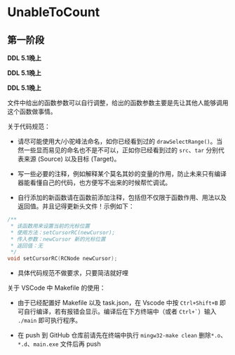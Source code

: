 # UnableToCount

## 第一阶段

**DDL 5.1晚上**

**DDL 5.1晚上**

**DDL 5.1晚上**

文件中给出的函数参数可以自行调整，给出的函数参数主要是先让其他人能够调用这个函数做事情。

关于代码规范：

 - 请尽可能使用大/小驼峰法命名，如你已经看到过的 `drawSelectRange()`。当然一些显而易见的命名也不是不可以，正如你已经看到过的 `src`、`tar` 分别代表来源 (Source) 以及目标 (Target)。
 
 - 写一些必要的注释，例如解释某个莫名其妙的变量的作用，防止未来只有编译器能看懂自己的代码，也方便写不出来的时候帮忙调试。

 - 自行添加的新函数请在函数前添加注释，包括但不仅限于函数作用、用法以及返回值。并且记得更新头文件！示例如下：
 ```c
 /**
  * 该函数用来设置当前的光标位置
  * 使用方法：setCursorRC(newCursor);
  * 传入参数：newCursor 新的光标位置
  * 返回值：无
  */
 void setCursorRC(RCNode newCursor); 
 ```

 - 具体代码规范不做要求，只要简洁就好哩

关于 VSCode 中 Makefile 的使用：

 - 由于已经配置好 Makefile 以及 task.json，在 Vscode 中按 `Ctrl+Shift+B` 即可自行编译，若有报错会显示。编译后在下方终端中（或者 `` Ctrl+` ``）输入 `./main` 即可执行程序。

 - 在 push 到 GitHub 仓库前请先在终端中执行 `mingw32-make clean` 删除`*.o`、`*.d`、`main.exe` 文件后再 push